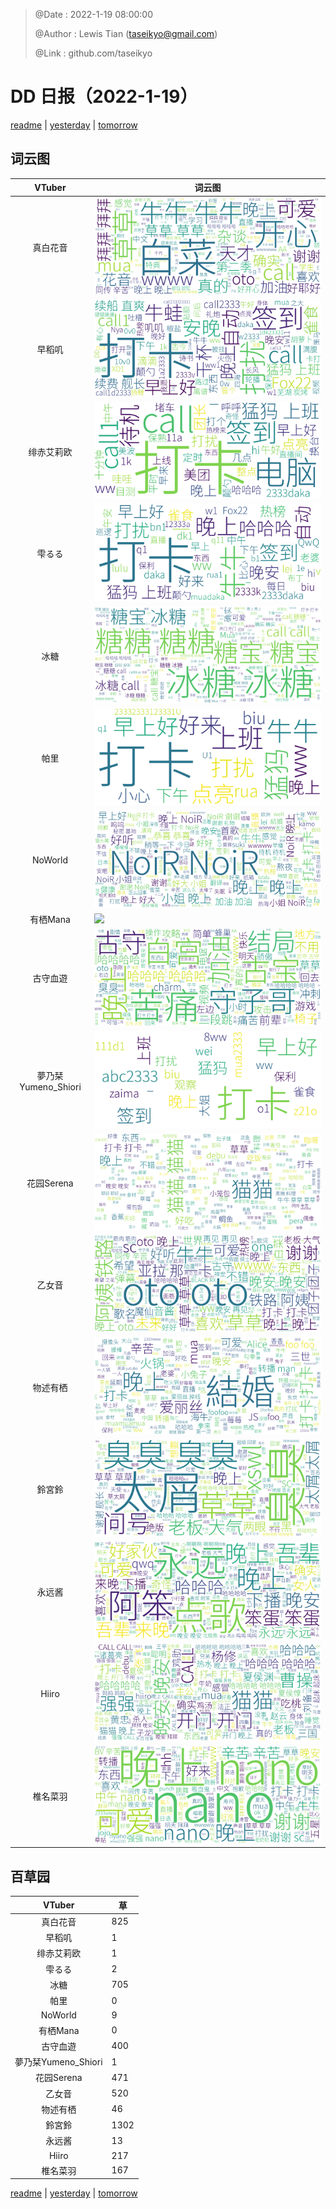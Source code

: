 > @Date    : 2022-1-19 08:00:00
>
> @Author  : Lewis Tian (taseikyo@gmail.com)
>
> @Link    : github.com/taseikyo

# DD 日报（2022-1-19）

[readme](../README.md) | [yesterday](2022-1-18.md) | [tomorrow](2022-1-20.md)

## 词云图

|VTuber|词云图|
|:-:|-|
|真白花音|![](../../images/daily/21402309_2022-1-19_purge_wordcloud.png)|
|早稻叽|![](../../images/daily/41682_2022-1-19_purge_wordcloud.png)|
|绯赤艾莉欧|![](../../images/daily/21396545_2022-1-19_purge_wordcloud.png)|
|雫るる|![](../../images/daily/21013446_2022-1-19_purge_wordcloud.png)|
|冰糖|![](../../images/daily/876396_2022-1-19_purge_wordcloud.png)|
|帕里|![](../../images/daily/4895312_2022-1-19_purge_wordcloud.png)|
|NoWorld|![](../../images/daily/21448649_2022-1-19_purge_wordcloud.png)|
|有栖Mana|![](../../images/daily/6542258_2022-1-19_purge_wordcloud.png)|
|古守血遊|![](../../images/daily/8725120_2022-1-19_purge_wordcloud.png)|
|夢乃栞Yumeno_Shiori|![](../../images/daily/14052636_2022-1-19_purge_wordcloud.png)|
|花园Serena|![](../../images/daily/14327465_2022-1-19_purge_wordcloud.png)|
|乙女音|![](../../images/daily/21320551_2022-1-19_purge_wordcloud.png)|
|物述有栖|![](../../images/daily/21449083_2022-1-19_purge_wordcloud.png)|
|鈴宮鈴|![](../../images/daily/21685677_2022-1-19_purge_wordcloud.png)|
|永远酱|![](../../images/daily/21701071_2022-1-19_purge_wordcloud.png)|
|Hiiro|![](../../images/daily/21919321_2022-1-19_purge_wordcloud.png)|
|椎名菜羽|![](../../images/daily/22347054_2022-1-19_purge_wordcloud.png)|

## 百草园

|VTuber|草|
|:-:|-|
|真白花音|825|
|早稻叽|1|
|绯赤艾莉欧|1|
|雫るる|2|
|冰糖|705|
|帕里|0|
|NoWorld|9|
|有栖Mana|0|
|古守血遊|400|
|夢乃栞Yumeno_Shiori|1|
|花园Serena|471|
|乙女音|520|
|物述有栖|46|
|鈴宮鈴|1302|
|永远酱|13|
|Hiiro|217|
|椎名菜羽|167|

[readme](../README.md) | [yesterday](2022-1-18.md) | [tomorrow](2022-1-20.md)
